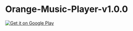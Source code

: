 # Orange-Music-Player-v1.0.0

<a href='https://play.google.com/store/apps/details?id=com.tochycomputerservices.orangemusic&pcampaignid=pcampaignidMKT-Other-global-all-co-prtnr-py-PartBadge-Mar2515-1'><img alt='Get it on Google Play' src='https://play.google.com/intl/en_us/badges/static/images/badges/en_badge_web_generic.png'/></a>
